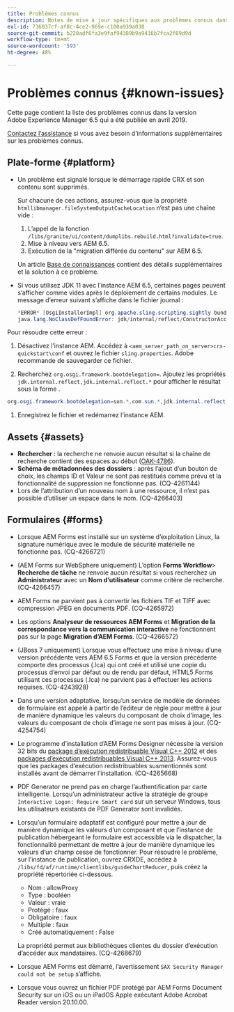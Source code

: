```yaml
---
title: Problèmes connus
description: Notes de mise à jour spécifiques aux problèmes connus dans Adobe Experience Manager 6.5
exl-id: 736037cf-af8c-4ce2-969e-c100a939a038
source-git-commit: b220adf6fa3e9faf94389b9a9416b7fca2f89d9d
workflow-type: tm+mt
source-wordcount: '593'
ht-degree: 48%

---
```


# Problèmes connus {#known-issues}

Cette page contient la liste des problèmes connus dans la version Adobe Experience Manager 6.5 qui a été publiée en avril 2019.

[Contactez l’assistance](https://experienceleague.adobe.com/docs/experience-manager-cloud-service.html?lang=fr) si vous avez besoin d’informations supplémentaires sur les problèmes connus.

## Plate-forme {#platform}

* Un problème est signalé lorsque le démarrage rapide CRX et son contenu sont supprimés.

   Sur chacune de ces actions, assurez-vous que la propriété `htmllibmanager.fileSystemOutputCacheLocation` n’est pas une chaîne vide :

   1. L’appel de la fonction `/libs/granite/ui/content/dumplibs.rebuild.html?invalidate=true`.
   2. Mise à niveau vers AEM 6.5.
   3. Exécution de la &quot;migration différée du contenu&quot; sur AEM 6.5.

   Un article [Base de connaissances](https://helpx.adobe.com/experience-manager/kb/avoid-crx-quickstart-deletion-in-aem-6-5.html) contient des détails supplémentaires et la solution à ce problème.

* Si vous utilisez JDK 11 avec l’instance AEM 6.5, certaines pages peuvent s’afficher comme vides après le déploiement de certains modules. Le message d’erreur suivant s’affiche dans le fichier journal :

   ```java
   *ERROR* [OsgiInstallerImpl] org.apache.sling.scripting.sightly bundle org.apache.sling.scripting.sightly:1.1.2.1_4_0 (558)[org.apache.sling.scripting.sightly.impl.engine.extension.use.JavaUseProvider(3345)] : Error during instantiation of the implementation object (java.lang.NoClassDefFoundError: jdk/internal/reflect/ConstructorAccessorImpl)
   java.lang.NoClassDefFoundError: jdk/internal/reflect/ConstructorAccessorImpl
   ```

Pour résoudre cette erreur :

1. Désactivez l’instance AEM. Accédez à `<aem_server_path_on_server>crx-quickstart\conf` et ouvrez le fichier `sling.properties`. Adobe recommande de sauvegarder ce fichier.

1. Recherchez `org.osgi.framework.bootdelegation=`. Ajoutez les propriétés `jdk.internal.reflect,jdk.internal.reflect.*` pour afficher le résultat sous la forme .

```java
org.osgi.framework.bootdelegation=sun.*,com.sun.*,jdk.internal.reflect,jdk.internal.reflect.*
```

1. Enregistrez le fichier et redémarrez l’instance AEM.

## Assets {#assets}

* **Rechercher :** la recherche ne renvoie aucun résultat si la chaîne de recherche contient des espaces au début ([OAK-4786](https://issues.apache.org/jira/browse/OAK-4786)).
* **Schéma de métadonnées des dossiers** : après l’ajout d’un bouton de choix, les champs ID et Valeur ne sont pas restitués comme prévu et la fonctionnalité de suppression ne fonctionne pas. (CQ-4261144)
* Lors de l’attribution d’un nouveau nom à une ressource, il n’est pas possible d’utiliser un espace dans le nom. (CQ-4266403)

## Formulaires {#forms}

* Lorsque AEM Forms est installé sur un système d’exploitation Linux, la signature numérique avec le module de sécurité matérielle ne fonctionne pas. (CQ-4266721)
* (AEM Forms sur WebSphere uniquement) L’option **Forms Workflow**> **Recherche de tâche** ne renvoie aucun résultat si vous recherchez un **Administrateur** avec un **Nom d’utilisateur** comme critère de recherche. (CQ-4266457)

* AEM Forms ne parvient pas à convertir les fichiers TIF et TIFF avec compression JPEG en documents PDF. (CQ-4265972)
* Les options **Analyseur de ressources AEM Forms** et **Migration de la correspondance vers la communication interactive** ne fonctionnent pas sur la page **Migration d’AEM Forms**. (CQ-4266572)

* (JBoss 7 uniquement) Lorsque vous effectuez une mise à niveau d’une version précédente vers AEM 6.5 Forms et que la version précédente comporte des processus (.lca) qui ont créé et utilisé une copie du processus d’envoi par défaut ou de rendu par défaut, HTML5 Forms utilisant ces processus (.lca) ne parvient pas à effectuer les actions requises. (CQ-4243928)
* Dans une version adaptative, lorsqu’un service de modèle de données de formulaire est appelé à partir de l’éditeur de règle pour mettre à jour de manière dynamique les valeurs du composant de choix d’image, les valeurs du composant de choix d’image ne sont pas mises à jour. (CQ-4254754)
* Le programme d’installation d’AEM Forms Designer nécessite la version 32 bits du [package d’exécution redistribuable Visual C++ 2012](https://support.microsoft.com/en-in/help/2977003/the-latest-supported-visual-c-downloads) et des [packages d’exécution redistribuables Visual C++ 2013](https://support.microsoft.com/en-in/help/3179560/update-for-visual-c-2013-and-visual-c-redistributable-package). Assurez-vous que les packages d’exécution redistribuables susmentionnés sont installés avant de démarrer l’installation. (CQ-4265668)

* PDF Generator ne prend pas en charge l’authentification par carte intelligente.  Lorsqu’un administrateur active la stratégie de groupe `Interactive Logon: Require Smart card` sur un serveur Windows, tous les utilisateurs existants de PDF Generator sont invalidés.

* Lorsqu’un formulaire adaptatif est configuré pour mettre à jour de manière dynamique les valeurs d’un composant et que l’instance de publication hébergeant le formulaire est accessible via le dispatcher, la fonctionnalité permettant de mettre à jour de manière dynamique les valeurs d’un champ cesse de fonctionner. Pour résoudre le problème, sur l’instance de publication, ouvrez CRXDE, accédez à `/libs/fd/af/runtime/clientlibs/guideChartReducer`, puis créez la propriété répertoriée ci-dessous.

   * Nom : allowProxy
   * Type : booléen
   * Valeur : vraie
   * Protégé : faux
   * Obligatoire : faux
   * Multiple : faux
   * Créé automatiquement : False

   La propriété permet aux bibliothèques clientes du dossier d’exécution d’accéder aux mandataires. (CQ-4268679)

* Lorsque AEM Forms est démarré, l’avertissement `SAX Security Manager could not be setup` s’affiche.
* Lorsque vous ouvrez un fichier PDF protégé par AEM Forms Document Security sur un iOS ou un iPadOS Apple exécutant Adobe Acrobat Reader version 20.10.00.
